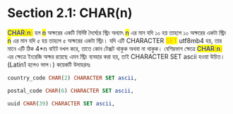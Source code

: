 # Section 2.1: CHAR(n)

<mark style="color:blue;">CHAR</mark><mark style="color:orange;">(</mark><mark style="color:blue;">n</mark><mark style="color:orange;">)</mark> হল <mark style="color:blue;">n</mark> অক্ষরের একটি নির্দিষ্ট দৈর্ঘ্যের স্ট্রিং অথ‍্যাৎ <mark style="color:blue;">n</mark> এর মান যদি ১০ হয় তাহলে ১০ অক্ষরের একটা স্ট্রিং <mark style="color:blue;">n</mark> এর মান যদি ৫ হয় তাহলে ৫ অক্ষরের একটা স্ট্রিং। যদি এটি CHARACTER <mark style="color:orange;">SET</mark> utf8mb4 হয়, তার মানে এটি ঠিক 4\*n বাইট দখল করে, তাতে কোন টেক্সট থাকুক অথবা না থাকুক। বেশিরভাগ ক্ষেত্রে <mark style="color:blue;">CHAR</mark><mark style="color:orange;">(</mark><mark style="color:blue;">n</mark><mark style="color:orange;">)</mark> এর ক্ষেত্রে ইংরেজি অক্ষর রয়েছে এমন স্ট্রিং ব‍্যবহার করা হয়, তাই CHARACTER SET ascii হওয়া উচিত। (Latin1 হলেও ভাল।) কয়েকটি উদাহরনঃ

```sql
country_code CHAR(2) CHARACTER SET ascii,
```

```sql
postal_code CHAR(6) CHARACTER SET ascii,
```

```sql
uuid CHAR(39) CHARACTER SET ascii,
```
